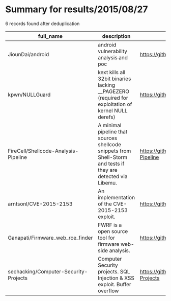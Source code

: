 
# Summary for results/2015/08/27
    
6 records found after deduplication

| full_name | description | html_url | matched_list | matched_count | pushed_at | size | stargazers_count | language | forks_count |
|---------------------------------------|----------------------------------------------------------------------------------------------------------------|----------------------------------------------------------|-----------------------|-----------------|---------------------------|--------|--------------------|------------|---------------|
| JiounDai/android | android vulnerability analysis and poc | https://github.com/JiounDai/android | ['vulnerability poc'] | 1 | 2015-08-27 07:47:19+00:00 | 4100 | 9 | Java | 5 |
| kpwn/NULLGuard | kext kills all 32bit binaries lacking __PAGEZERO (required for exploitation of kernel NULL derefs) | https://github.com/kpwn/NULLGuard | ['exploit'] | 1 | 2015-08-27 02:15:43+00:00 | 283 | 114 | C | 38 |
| FireCell/Shellcode-Analysis-Pipeline | A minimal pipeline that sources shellcode snippets from Shell-Storm and tests if they are detected via Libemu. | https://github.com/FireCell/Shellcode-Analysis-Pipeline | ['shellcode'] | 1 | 2015-08-27 05:12:05+00:00 | 136 | 1 | Python | 1 |
| arntsonl/CVE-2015-2153 | An implementation of the CVE-2015-2153 exploit. | https://github.com/arntsonl/CVE-2015-2153 | ['cve-2', 'exploit'] | 2 | 2015-08-27 17:22:53+00:00 | 136 | 3 | Python | 2 |
| Ganapati/Firmware_web_rce_finder | FWRF is a open source tool for firmware web-side analysis. | https://github.com/Ganapati/Firmware_web_rce_finder | ['rce'] | 1 | 2015-08-27 19:26:49+00:00 | 144 | 9 | Python | 3 |
| sechacking/Computer-Security-Projects | Computer Security projects. SQL Injection & XSS exploit. Buffer overflow | https://github.com/sechacking/Computer-Security-Projects | ['exploit'] | 1 | 2015-08-27 03:59:25+00:00 | 1808 | 1 | C | 3 |
